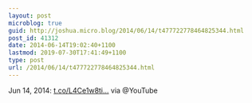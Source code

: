 ```yaml
---
layout: post
microblog: true
guid: http://joshua.micro.blog/2014/06/14/t477722778464825344.html
post_id: 41312
date: 2014-06-14T19:02:40+1100
lastmod: 2019-07-30T17:41:49+1100
type: post
url: /2014/06/14/t477722778464825344.html
---
```

Jun 14, 2014: [t.co/L4Ce1w8ti...](http://t.co/L4Ce1w8tif) via @YouTube
